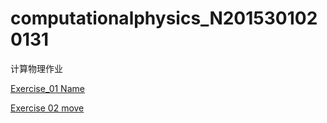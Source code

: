 # computationalphysics_N2015301020131
计算物理作业




[Exercise_01 Name](./temp.py)

[Exercise 02 move](./untitled5.py,IMG_0818(20170924-143540).jpg)

